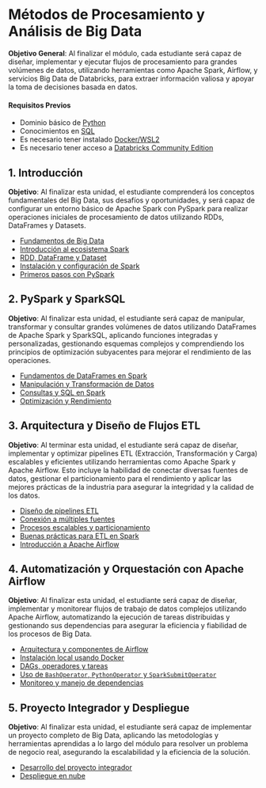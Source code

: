# Métodos de Procesamiento y Análisis de Big Data

**Objetivo General**: Al finalizar el módulo, cada estudiante será capaz de diseñar, implementar y ejecutar flujos de procesamiento para grandes volúmenes de datos, utilizando herramientas como Apache Spark, Airflow, y servicios Big Data de Databricks, para extraer información valiosa y apoyar la toma de decisiones basada en datos.

#### Requisitos Previos

- Dominio básico de [Python](tema_python.md)
- Conocimientos en [SQL](tema_sql.md)
- Es necesario tener instalado [Docker/WSL2](tema_docker.md)
- Es necesario tener acceso a [Databricks Community Edition](tema_databricks.md)

## 1. Introducción

**Objetivo**: Al finalizar esta unidad, el estudiante comprenderá los conceptos fundamentales del Big Data, sus desafíos y oportunidades, y será capaz de configurar un entorno básico de Apache Spark con PySpark para realizar operaciones iniciales de procesamiento de datos utilizando RDDs, DataFrames y Datasets.

- [Fundamentos de Big Data](tema11.md)
- [Introducción al ecosistema Spark](tema12.md)
- [RDD, DataFrame y Dataset](tema13.md)
- [Instalación y configuración de Spark](tema14.md)
- [Primeros pasos con PySpark](tema15.md)

## 2. PySpark y SparkSQL

**Objetivo**: Al finalizar esta unidad, el estudiante será capaz de manipular, transformar y consultar grandes volúmenes de datos utilizando DataFrames de Apache Spark y SparkSQL, aplicando funciones integradas y personalizadas, gestionando esquemas complejos y comprendiendo los principios de optimización subyacentes para mejorar el rendimiento de las operaciones.

- [Fundamentos de DataFrames en Spark](tema21.md)
- [Manipulación y Transformación de Datos](tema22.md)
- [Consultas y SQL en Spark](tema23.md)
- [Optimización y Rendimiento](tema24.md)

## 3. Arquitectura y Diseño de Flujos ETL

**Objetivo**: Al terminar esta unidad, el estudiante será capaz de diseñar, implementar y optimizar pipelines ETL (Extracción, Transformación y Carga) escalables y eficientes utilizando herramientas como Apache Spark y Apache Airflow. Esto incluye la habilidad de conectar diversas fuentes de datos, gestionar el particionamiento para el rendimiento y aplicar las mejores prácticas de la industria para asegurar la integridad y la calidad de los datos.

- [Diseño de pipelines ETL](tema31.md)
- [Conexión a múltiples fuentes](tema32.md)
- [Procesos escalables y particionamiento](tema33.md)
- [Buenas prácticas para ETL en Spark](tema34.md)
- [Introducción a Apache Airflow](tema35.md)

## 4. Automatización y Orquestación con Apache Airflow

**Objetivo**: Al finalizar esta unidad, el estudiante será capaz de diseñar, implementar y monitorear flujos de trabajo de datos complejos utilizando Apache Airflow, automatizando la ejecución de tareas distribuidas y gestionando sus dependencias para asegurar la eficiencia y fiabilidad de los procesos de Big Data.

- [Arquitectura y componentes de Airflow](tema41.md)
- [Instalación local usando Docker](tema42.md)
- [DAGs, operadores y tareas](tema43.md)
- [Uso de `BashOperator`, `PythonOperator` y `SparkSubmitOperator`](tema44.md)
- [Monitoreo y manejo de dependencias](tema45.md)

## 5. Proyecto Integrador y Despliegue

**Objetivo**: Al finalizar esta unidad, el estudiante será capaz de implementar un proyecto completo de Big Data, aplicando las metodologías y herramientas aprendidas a lo largo del módulo para resolver un problema de negocio real, asegurando la escalabilidad y la eficiencia de la solución.

- [Desarrollo del proyecto integrador](tema51.md)
- [Despliegue en nube](tema51.md)

